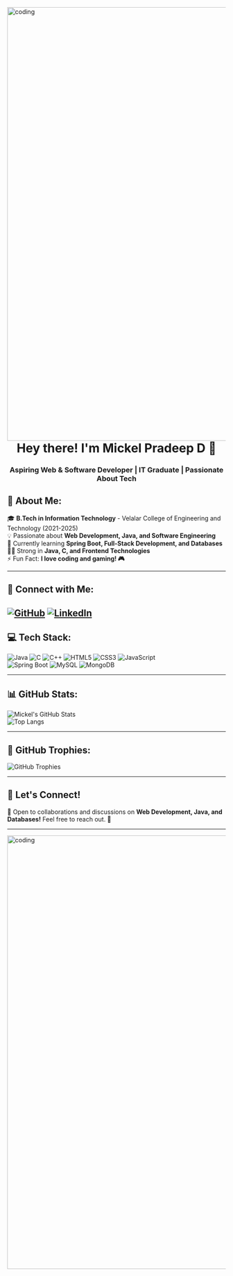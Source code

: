 <img align="right" alt="coding" width="1000" src="https://media0.giphy.com/media/v1.Y2lkPTc5MGI3NjExMzZyNTlsYXV5cmdvOTkyZ3hqd2wydXFvcW9zdWMxeTNxdzdoenZ2ciZlcD12MV9pbnRlcm5hbF9naWZfYnlfaWQmY3Q9Zw/SWoSkN6DxTszqIKEqv/giphy.gif">

<h1 align="center">Hey there! I'm Mickel Pradeep D 👋</h1>
<h3 align="center">Aspiring Web & Software Developer | IT Graduate | Passionate About Tech</h3>

## 🚀 About Me:
🎓 **B.Tech in Information Technology** - Velalar College of Engineering and Technology (2021-2025)  
💡 Passionate about **Web Development, Java, and Software Engineering**  
🌱 Currently learning **Spring Boot, Full-Stack Development, and Databases**  
👨‍💻 Strong in **Java, C, and Frontend Technologies**  
⚡ Fun Fact: **I love coding and gaming! 🎮**  

---

## 🔗 Connect with Me:
[![GitHub](https://img.shields.io/badge/GitHub-181717?style=for-the-badge&logo=github&logoColor=white)](https://github.com/mickelpradeep)    [![LinkedIn](https://img.shields.io/badge/LinkedIn-0A66C2?style=for-the-badge&logo=linkedin&logoColor=white)](https://www.linkedin.com/in/mickel-pradeep-d)  
---

## 💻 Tech Stack:
![Java](https://img.shields.io/badge/Java-%23ED8B00.svg?style=for-the-badge&logo=openjdk&logoColor=white)
![C](https://img.shields.io/badge/C-%2300599C.svg?style=for-the-badge&logo=c&logoColor=white)
![C++](https://img.shields.io/badge/C++-%2300599C.svg?style=for-the-badge&logo=c%2B%2B&logoColor=white)
![HTML5](https://img.shields.io/badge/HTML5-E34F26?style=for-the-badge&logo=html5&logoColor=white)
![CSS3](https://img.shields.io/badge/CSS3-1572B6?style=for-the-badge&logo=css3&logoColor=white)
![JavaScript](https://img.shields.io/badge/JavaScript-F7DF1E?style=for-the-badge&logo=javascript&logoColor=black)  
![Spring Boot](https://img.shields.io/badge/Spring_Boot-6DB33F?style=for-the-badge&logo=spring-boot&logoColor=white)
![MySQL](https://img.shields.io/badge/MySQL-4479A1?style=for-the-badge&logo=mysql&logoColor=white)
![MongoDB](https://img.shields.io/badge/MongoDB-4EA94B?style=for-the-badge&logo=mongodb&logoColor=white)

---

## 📊 GitHub Stats:
![Mickel's GitHub Stats](https://github-readme-stats.vercel.app/api?username=mickelpradeep&theme=radical&hide_border=true&include_all_commits=false&count_private=false)  
![Top Langs](https://github-readme-stats.vercel.app/api/top-langs/?username=mickelpradeep&layout=compact&theme=radical&hide_border=true)  

---

## 🏅 GitHub Trophies:
![GitHub Trophies](https://github-profile-trophy.vercel.app/?username=mickelpradeep&theme=radical&no-frame=false&no-bg=true&margin-w=4)  

---

## 🚀 Let's Connect!
💬 Open to collaborations and discussions on **Web Development, Java, and Databases!** Feel free to reach out. 🚀  

---

<img align="right" alt="coding" width="1000" src="https://media2.giphy.com/media/v1.Y2lkPTc5MGI3NjExajZwZDdka3h2MXFlcmxmNDhoZmRubnhnbnc5bGRrYWQ0NTN2cjhjMCZlcD12MV9pbnRlcm5hbF9naWZfYnlfaWQmY3Q9Zw/RbDKaczqWovIugyJmW/giphy.gif">
